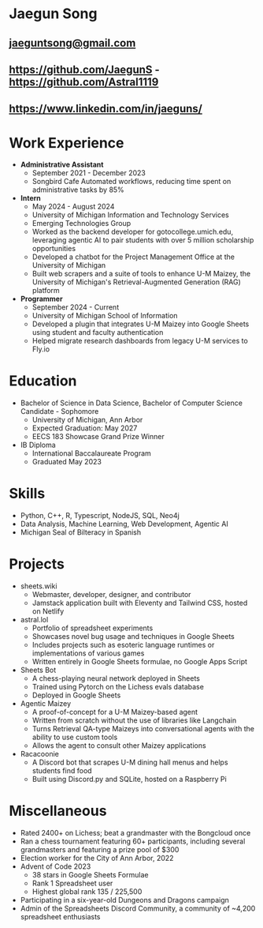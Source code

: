 # Jaegun Song
## jaeguntsong@gmail.com
## https://github.com/JaegunS - https://github.com/Astral1119
## https://www.linkedin.com/in/jaeguns/

# Work Experience
- **Administrative Assistant**
    - September 2021 - December 2023
    - Songbird Cafe Automated workflows, reducing time spent on administrative tasks by 85%
- **Intern**
    - May 2024 - August 2024
    - University of Michigan Information and Technology Services
    - Emerging Technologies Group
    - Worked as the backend developer for gotocollege.umich.edu, leveraging agentic AI to pair students with over 5 million scholarship opportunities
    - Developed a chatbot for the Project Management Office at the University of Michigan
    - Built web scrapers and a suite of tools to enhance U-M Maizey, the University of Michigan's Retrieval-Augmented Generation (RAG) platform
- **Programmer**
    - September 2024 - Current
    - University of Michigan School of Information
    - Developed a plugin that integrates U-M Maizey into Google Sheets using student and faculty authentication
    - Helped migrate research dashboards from legacy U-M services to Fly.io

# Education
- Bachelor of Science in Data Science, Bachelor of Computer Science Candidate - Sophomore
    - University of Michigan, Ann Arbor
    - Expected Graduation: May 2027
    -  EECS 183 Showcase Grand Prize Winner
- IB Diploma
    - International Baccalaureate Program
    - Graduated May 2023

# Skills
- Python, C++, R, Typescript, NodeJS, SQL, Neo4j
- Data Analysis, Machine Learning, Web Development, Agentic AI
- Michigan Seal of Bilteracy in Spanish

# Projects
- sheets.wiki
    - Webmaster, developer, designer, and contributor
    - Jamstack application built with Eleventy and Tailwind CSS, hosted on Netlify
- astral.lol
    - Portfolio of spreadsheet experiments
    - Showcases novel bug usage and techniques in Google Sheets
    - Includes projects such as esoteric language runtimes or implementations of various games
    - Written entirely in Google Sheets formulae, no Google Apps Script
- Sheets Bot
    - A chess-playing neural network deployed in Sheets
    - Trained using Pytorch on the Lichess evals database
    - Deployed in Google Sheets
- Agentic Maizey
    - A proof-of-concept for a U-M Maizey-based agent
    - Written from scratch without the use of libraries like Langchain
    - Turns Retrieval QA-type Maizeys into conversational agents with the ability to use custom tools
    - Allows the agent to consult other Maizey applications
- Racacoonie
    - A Discord bot that scrapes U-M dining hall menus and helps students find food
    - Built using Discord.py and SQLite, hosted on a Raspberry Pi

# Miscellaneous
- Rated 2400+ on Lichess; beat a grandmaster with the Bongcloud once
- Ran a chess tournament featuring 60+ participants, including several grandmasters and featuring a prize pool of $300
- Election worker for the City of Ann Arbor, 2022
- Advent of Code 2023
    - 38 stars in Google Sheets Formulae
    - Rank 1 Spreadsheet user
    - Highest global rank 135 / 225,500
- Participating in a six-year-old Dungeons and Dragons campaign
- Admin of the Spreadsheets Discord Community, a community of ~4,200 spreadsheet enthusiasts
